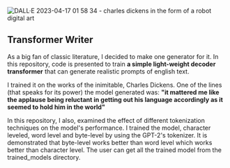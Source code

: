 ![DALL·E 2023-04-17 01 58 34 - charles dickens in the form of a robot digital art](https://user-images.githubusercontent.com/97404986/232341961-a16184d2-ba26-40d5-be51-516d5c9f8a9a.png)

## Transformer Writer
As a big fan of classic literature, I decided to make one generator for it.
In this repository, code is presented to train **a simple light-weight decoder transformer** that can generate realistic prompts of english text.

I trained it on the works of the inimitable, Charles Dickens. One of the lines (that speaks for its power) the model generated was:
       __"it mattered me like the applause being reluctant in getting out his language accordingly as it seemed to hold him in the world"__

In this repository, I also, examined the effect of different tokenization techniques on the model's performance.
I trained the model, character leveled, word level and byte-level by using the GPT-2's tokenizer.
It is demonstrated that byte-level works better than word level which works better than character level.
The user can get all the trained model from the trained_models directory.

